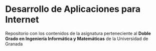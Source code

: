 # Desarrollo de Aplicaciones para Internet

Repositorio con los contenidos de la asignatura perteneciente al **Doble Grado en Ingeniería Informática y Matemáticas** de la Universidad de Granada
